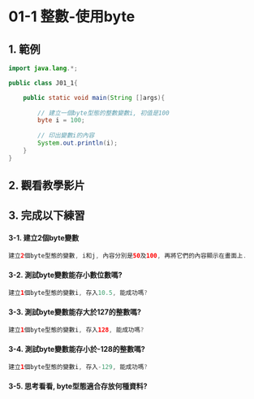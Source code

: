 # 01-1 整數-使用byte

## 1. 範例
``` java
import java.lang.*;

public class J01_1{

    public static void main(String []args){
        
        // 建立一個byte型態的整數變數i, 初值是100
        byte i = 100;
        
        // 印出變數i的內容
        System.out.println(i);
    }
}
``` 

## 2. 觀看教學影片


## 3. 完成以下練習

#### 3-1. 建立2個byte變數
``` java
建立2個byte型態的變數, i和j, 內容分別是50及100, 再將它們的內容顯示在畫面上.
``` 

#### 3-2. 測試byte變數能存小數位數嗎?
``` java
建立1個byte型態的變數i, 存入10.5, 能成功嗎?
``` 

#### 3-3. 測試byte變數能存大於127的整數嗎?
``` java
建立1個byte型態的變數i, 存入128, 能成功嗎?
```

#### 3-4. 測試byte變數能存小於-128的整數嗎?
``` java
建立1個byte型態的變數i, 存入-129, 能成功嗎?
```

#### 3-5. 思考看看, byte型態適合存放何種資料?
